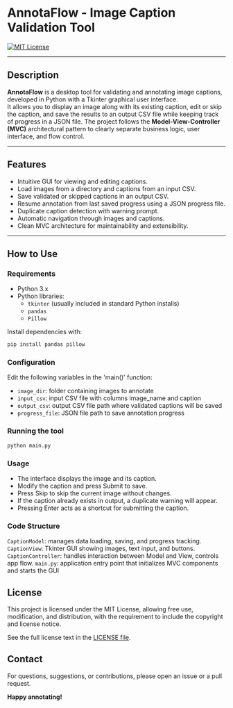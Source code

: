 
# AnnotaFlow - Image Caption Validation Tool

[![MIT License](https://img.shields.io/badge/License-MIT-yellow.svg)](LICENSE)

---

## Description

**AnnotaFlow** is a desktop tool for validating and annotating image captions, developed in Python with a Tkinter graphical user interface.  
It allows you to display an image along with its existing caption, edit or skip the caption, and save the results to an output CSV file while keeping track of progress in a JSON file.
The project follows the **Model-View-Controller (MVC)** architectural pattern to clearly separate business logic, user interface, and flow control.

---

## Features

- Intuitive GUI for viewing and editing captions.
- Load images from a directory and captions from an input CSV.
- Save validated or skipped captions in an output CSV.
- Resume annotation from last saved progress using a JSON progress file.
- Duplicate caption detection with warning prompt.
- Automatic navigation through images and captions.
- Clean MVC architecture for maintainability and extensibility.

---

## How to Use

### Requirements

- Python 3.x
- Python libraries:
  - `tkinter` (usually included in standard Python installs)
  - `pandas`
  - `Pillow`

Install dependencies with:

```bash
pip install pandas pillow
```

### Configuration
Edit the following variables in the 'main()' function:
- `image_dir`: folder containing images to annotate
- `input_csv`: input CSV file with columns image_name and caption
- `output_csv`: output CSV file path where validated captions will be saved
- `progress_file`: JSON file path to save annotation progress

### Running the tool

```bash
python main.py
```

### Usage

 - The interface displays the image and its caption. 
 - Modify the caption and press Submit to save. 
 - Press Skip to skip the current image without changes.
 - If the caption already exists in output, a duplicate warning will appear. 
 - Pressing Enter acts as a shortcut for submitting the caption.

### Code Structure
`CaptionModel`: manages data loading, saving, and progress tracking.
`CaptionView`: Tkinter GUI showing images, text input, and buttons.
`CaptionController`: handles interaction between Model and View, controls app flow.
`main.py`: application entry point that initializes MVC components and starts the GUI

## License

This project is licensed under the MIT License, allowing free use, modification, and distribution, with the requirement to include the copyright and license notice.

See the full license text in the [LICENSE file](https://github.com/RenatoEsposito1999/Annotation_system/blob/main/LICENSE).

## Contact

For questions, suggestions, or contributions, please open an issue or a pull request.


**Happy annotating!**
